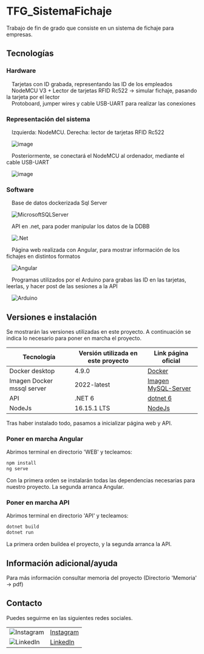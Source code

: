 # TFG_SistemaFichaje
Trabajo de fin de grado que consiste en un sistema de fichaje para empresas.

## Tecnologías

### Hardware 
&emsp;Tarjetas con ID grabada, representando las ID de los empleados<br/>
&emsp;NodeMCU V3 + Lector de tarjetas RFID Rc522 -> simular fichaje, pasando la tarjeta por el lector<br/>
&emsp;Protoboard, jumper wires y cable USB-UART para realizar las conexiones<br/>

### Representación del sistema 
&emsp;Izquierda: NodeMCU. Derecha: lector de tarjetas RFID Rc522

&emsp;![image](https://user-images.githubusercontent.com/73346668/174064118-412265cf-0fba-4490-b60c-775d0dbca2b8.png)

&emsp;Posteriormente, se conectará el NodeMCU al ordenador, mediante el cable USB-UART

&emsp;![image](https://user-images.githubusercontent.com/73346668/174064757-04a90926-17e6-4c66-8a43-68b0d317b9f5.png)

### Software
&emsp;Base de datos dockerizada Sql Server

&emsp;![MicrosoftSQLServer](https://img.shields.io/badge/Microsoft%20SQL%20Sever-CC2927?style=for-the-badge&logo=microsoft%20sql%20server&logoColor=white)

&emsp;API en .net, para poder manipular los datos de la DDBB

&emsp;![.Net](https://img.shields.io/badge/.NET-5C2D91?style=for-the-badge&logo=.net&logoColor=white)

&emsp;Página web realizada con Angular, para mostrar información de los fichajes en distintos formatos

&emsp;![Angular](https://img.shields.io/badge/angular-%23DD0031.svg?style=for-the-badge&logo=angular&logoColor=white)

&emsp;Programas utilizados por el Arduino para grabas las ID en las tarjetas, leerlas, y hacer post de las sesiones a la API

&emsp;![Arduino](https://img.shields.io/badge/-Arduino-00979D?style=for-the-badge&logo=Arduino&logoColor=white)

## Versiones e instalación
Se mostrarán las versiones utilizadas en este proyecto. A continuación se indica lo necesario para poner en marcha el proyecto.

| Tecnología | Versión utilizada en este proyecto | Link página oficial  |
| ------------- | ------------- | ------------- |
| Docker desktop  | 4.9.0  | [Docker](https://www.docker.com/get-started/)  | 
| Imagen Docker mssql server  | 2022-latest  | [Imagen MySQL-Server](https://hub.docker.com/r/mysql/mysql-server)  | 
| API  | .NET 6  | [dotnet 6](https://dotnet.microsoft.com/en-us/download/dotnet/6.0)  |
| NodeJs  | 16.15.1 LTS  | [NodeJs](https://nodejs.org/es/)  | 

Tras haber instalado todo, pasamos a inicializar página web y API.

### Poner en marcha Angular
Abrimos terminal en directorio 'WEB' y tecleamos:
```bash
npm install
ng serve
```

Con la primera orden se instalarán todas las dependencias necesarias para nuestro proyecto. La segunda arranca Angular.

### Poner en marcha API
Abrimos terminal en directorio 'API' y tecleamos:
```bash
dotnet build
dotnet run
```

La primera orden buildea el proyecto, y la segunda arranca la API.

## Información adicional/ayuda
Para más información consultar memoria del proyecto (Directorio 'Memoria' -> pdf)

## Contacto
Puedes seguirme en las siguientes redes sociales. 

|  |  |
| ------------- | ------------- |
| ![Instagram](https://img.shields.io/badge/Instagram-%23E4405F.svg?style=for-the-badge&logo=Instagram&logoColor=white)  | [Instagram](https://www.instagram.com/danijg_00/)  |
| ![LinkedIn](https://img.shields.io/badge/linkedin-%230077B5.svg?style=for-the-badge&logo=linkedin&logoColor=white)  | [LinkedIn](https://www.linkedin.com/in/daniel-jimenez-gutierrez/)  |
